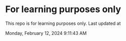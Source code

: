 # For learning purposes only
This repo is for learning purposes only.
Last updated at

Monday, February 12, 2024 9:11:43 AM

